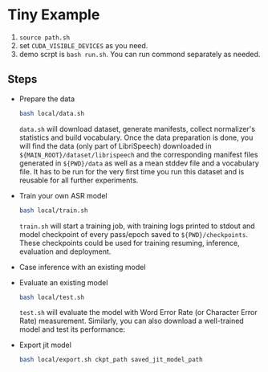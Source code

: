 # Tiny Example

1. `source path.sh`
3. set `CUDA_VISIBLE_DEVICES` as you need.
2. demo scrpt is `bash run.sh`. You can run commond separately as needed.

## Steps
- Prepare the data

    ```bash
    bash local/data.sh
    ```

    `data.sh` will download dataset, generate manifests, collect normalizer's statistics and build vocabulary. Once the data preparation is done, you will find the data (only part of LibriSpeech) downloaded in `${MAIN_ROOT}/dataset/librispeech` and the corresponding manifest files generated in `${PWD}/data` as well as a mean stddev file and a vocabulary file. It has to be run for the very first time you run this dataset and is reusable for all further experiments.

- Train your own ASR model

    ```bash
    bash local/train.sh
    ```

    `train.sh` will start a training job, with training logs printed to stdout and model checkpoint of every pass/epoch saved to `${PWD}/checkpoints`. These checkpoints could be used for training resuming, inference, evaluation and deployment.

- Case inference with an existing model

- Evaluate an existing model

    ```bash
    bash local/test.sh
    ```

    `test.sh` will evaluate the model with Word Error Rate (or Character Error Rate) measurement. Similarly, you can also download a well-trained model and test its performance:


- Export jit model

    ```bash
    bash local/export.sh ckpt_path saved_jit_model_path
    ```
